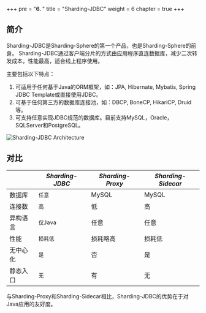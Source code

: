 +++
pre = "<b>6. </b>"
title = "Sharding-JDBC"
weight = 6
chapter = true
+++

## 简介

Sharding-JDBC是Sharding-Sphere的第一个产品，也是Sharding-Sphere的前身。
Sharding-JDBC通过客户端分片的方式由应用程序直连数据库，减少二次转发成本，性能最高，适合线上程序使用。

主要包括以下特点：

1. 可适用于任何基于Java的ORM框架，如：JPA, Hibernate, Mybatis, Spring JDBC Template或直接使用JDBC。
1. 可基于任何第三方的数据库连接池，如：DBCP, BoneCP, HikariCP, Druid等。
1. 可支持任意实现JDBC规范的数据库。目前支持MySQL，Oracle，SQLServer和PostgreSQL。

![Sharding-JDBC Architecture](http://ovfotjrsi.bkt.clouddn.com/jdbc_brief_cn.png)

## 对比

|         | *Sharding-JDBC* | *Sharding-Proxy* | *Sharding-Sidecar* |
| ------- | --------------- | ---------------- | ------------------ |
| 数据库   |  `任意`         |   MySQL          | MySQL               |
| 连接数   |   `高`          |   低             | 高                  |
| 异构语言 |   `仅Java`      |   任意            | 任意                |
| 性能     |  `损耗低`       |   损耗略高        | 损耗低               |
| 无中心化 |  `是`           |   否             | 是                   |
| 静态入口 |  `无`           |   有             | 无                   |

与Sharding-Proxy和Sharding-Sidecar相比，Sharding-JDBC的优势在于对Java应用的友好度。

